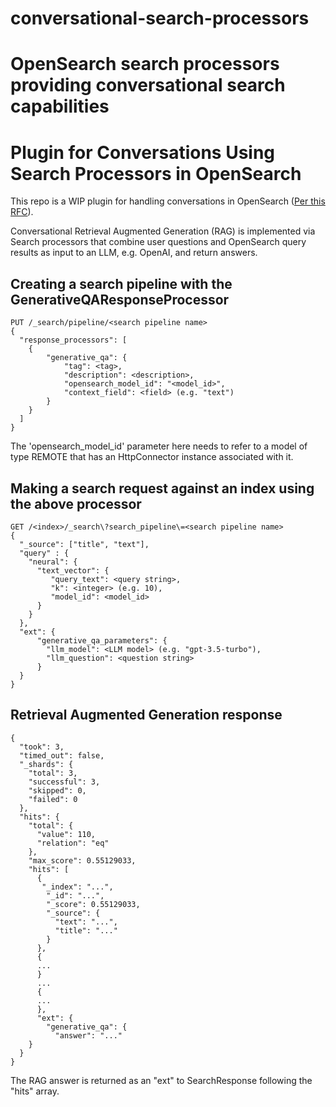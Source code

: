 # conversational-search-processors
OpenSearch search processors providing conversational search capabilities
=======
# Plugin for Conversations Using Search Processors in OpenSearch
This repo is a WIP plugin for handling conversations in OpenSearch ([Per this RFC](https://github.com/opensearch-project/ml-commons/issues/1150)).

Conversational Retrieval Augmented Generation (RAG) is implemented via Search processors that combine user questions and OpenSearch query results as input to an LLM, e.g. OpenAI, and return answers.

## Creating a search pipeline with the GenerativeQAResponseProcessor

```
PUT /_search/pipeline/<search pipeline name>
{
  "response_processors": [
    {
        "generative_qa": {
            "tag": <tag>,
            "description": <description>,
            "opensearch_model_id": "<model_id>",
            "context_field": <field> (e.g. "text")
        }
    }
  ]
}
```

The 'opensearch_model_id' parameter here needs to refer to a model of type REMOTE that has an HttpConnector instance associated with it.

## Making a search request against an index using the above processor
```
GET /<index>/_search\?search_pipeline\=<search pipeline name>
{
  "_source": ["title", "text"],
  "query" : {
    "neural": {
      "text_vector": {
         "query_text": <query string>,
         "k": <integer> (e.g. 10),
         "model_id": <model_id>
      }
    }
  },
  "ext": {
      "generative_qa_parameters": {
        "llm_model": <LLM model> (e.g. "gpt-3.5-turbo"),
        "llm_question": <question string>
      }
  }
}
```

## Retrieval Augmented Generation response
```
{
  "took": 3,
  "timed_out": false,
  "_shards": {
    "total": 3,
    "successful": 3,
    "skipped": 0,
    "failed": 0
  },
  "hits": {
    "total": {
      "value": 110,
      "relation": "eq"
    },
    "max_score": 0.55129033,
    "hits": [
      {
       "_index": "...",
        "_id": "...",
        "_score": 0.55129033,
        "_source": {
          "text": "...",
          "title": "..."
        }
      },
      {
      ...
      }
      ...
      {
      ...
      },
      "ext": {
        "generative_qa": {
          "answer": "..."
    }
  }
} 
```
The RAG answer is returned as an "ext" to SearchResponse following the "hits" array.
